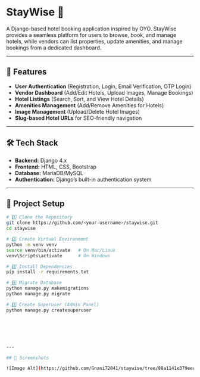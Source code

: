 # StayWise 🏨
A Django-based hotel booking application inspired by OYO. StayWise provides a seamless platform for users to browse, book, and manage hotels, while vendors can list properties, update amenities, and manage bookings from a dedicated dashboard.

---

## 🚀 Features
- **User Authentication** (Registration, Login, Email Verification, OTP Login)
- **Vendor Dashboard** (Add/Edit Hotels, Upload Images, Manage Bookings)
- **Hotel Listings** (Search, Sort, and View Hotel Details)
- **Amenities Management** (Add/Remove Amenities for Hotels)
- **Image Management** (Upload/Delete Hotel Images)
- **Slug-based Hotel URLs** for SEO-friendly navigation

---

## 🛠️ Tech Stack
- **Backend:** Django 4.x  
- **Frontend:** HTML, CSS, Bootstrap  
- **Database:** MariaDB/MySQL  
- **Authentication:** Django’s built-in authentication system  

---

## 📂 Project Setup
```bash
# 1️⃣ Clone the Repository
git clone https://github.com/<your-username>/staywise.git
cd staywise

# 2️⃣ Create Virtual Environment
python -m venv venv
source venv/bin/activate   # On Mac/Linux
venv\Scripts\activate      # On Windows

# 3️⃣ Install Dependencies
pip install -r requirements.txt

# 4️⃣ Migrate Database
python manage.py makemigrations
python manage.py migrate

# 5️⃣ Create Superuser (Admin Panel)
python manage.py createsuperuser






---

## 📸 Screenshots

![Image Alt](https://github.com/Gnani72041/staywise/tree/88a1141e379eedc8a6d5c785a8bb4e58896a2be5/public/static/screenshots)

